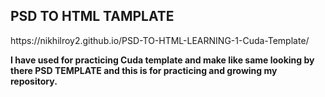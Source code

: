 <h2> PSD TO HTML TAMPLATE </h2>
https://nikhilroy2.github.io/PSD-TO-HTML-LEARNING-1-Cuda-Template/

<strong> 

I have used for practicing Cuda template and make like same looking by there PSD TEMPLATE and this is for practicing and growing my repository.

</strong>
